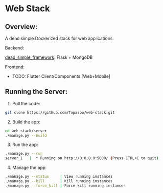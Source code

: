 # Web Stack

## Overview:

A dead simple Dockerized stack for web applications:

Backend:

[dead_simple_framework](https://github.com/Topazoo/dead_simple_framework): Flask + MongoDB


Frontend:

- TODO: Flutter Client/Components [Web+Mobile]

## Running the Server:

1. Pull the code:

```sh
git clone https://github.com/Topazoo/web-stack.git
```

2. Build the app:

```sh
cd web-stack/server
./manage.py --build
```

3. Run the app:

```sh
./manage.py --run
server_1   |  * Running on http://0.0.0.0:5000/ (Press CTRL+C to quit)
```

4. Manage the app:

```sh
./manage.py --status     | View running instances
./manage.py --kill       | Kill running instances
./manage.py --force_kill | Force kill running instances
```